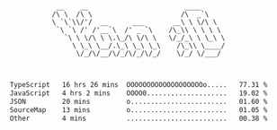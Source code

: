 <div align="center">
<pre><code>
 __    __                        ____      
/\ \  /\ \                      /\  _`\    
\ `\`\\/'/  __      ___       __\ \ \/\ \  
 `\ `\ /' /'__`\  /' _ `\    /\_\\ \ \ \ \ 
   `\ \ \/\ \ \.\_/\ \/\ \   \/_/_\ \ \_\ \
     \ \_\ \__/.\_\ \_\ \_\    /\_\\ \____/
      \/_/\/__/\/_/\/_/\/_/    \/_/ \/___/ 
                                           

</code></pre>

<!--START_SECTION:waka-->

```txt
TypeScript   16 hrs 26 mins  OOOOOOOOOOOOOOOOOOOo.....   77.31 %
JavaScript   4 hrs 2 mins    OOOO0....................   19.02 %
JSON         20 mins         o........................   01.60 %
SourceMap    13 mins         o........................   01.05 %
Other        4 mins          .........................   00.38 %
```

<!--END_SECTION:waka-->
